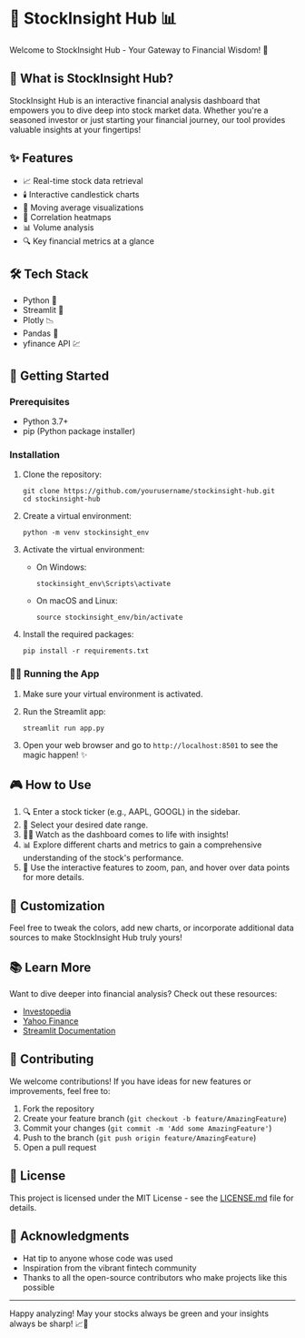 # 🚀 StockInsight Hub 📊

Welcome to StockInsight Hub - Your Gateway to Financial Wisdom! 🌟

## 🎯 What is StockInsight Hub?

StockInsight Hub is an interactive financial analysis dashboard that empowers you to dive deep into stock market data. Whether you're a seasoned investor or just starting your financial journey, our tool provides valuable insights at your fingertips!

## ✨ Features

- 📈 Real-time stock data retrieval
- 🕯️ Interactive candlestick charts
- 🌊 Moving average visualizations
- 🔗 Correlation heatmaps
- 📊 Volume analysis
- 🔍 Key financial metrics at a glance

## 🛠️ Tech Stack

- Python 🐍
- Streamlit 🌟
- Plotly 📉
- Pandas 🐼
- yfinance API 💹

## 🚀 Getting Started

### Prerequisites

- Python 3.7+
- pip (Python package installer)

### Installation

1. Clone the repository:
   ```
   git clone https://github.com/yourusername/stockinsight-hub.git
   cd stockinsight-hub
   ```

2. Create a virtual environment:
   ```
   python -m venv stockinsight_env
   ```

3. Activate the virtual environment:
   - On Windows:
     ```
     stockinsight_env\Scripts\activate
     ```
   - On macOS and Linux:
     ```
     source stockinsight_env/bin/activate
     ```

4. Install the required packages:
   ```
   pip install -r requirements.txt
   ```

### 🏃‍♂️ Running the App

1. Make sure your virtual environment is activated.

2. Run the Streamlit app:
   ```
   streamlit run app.py
   ```

3. Open your web browser and go to `http://localhost:8501` to see the magic happen! ✨

## 🎮 How to Use

1. 🔍 Enter a stock ticker (e.g., AAPL, GOOGL) in the sidebar.
2. 📅 Select your desired date range.
3. 🧙‍♂️ Watch as the dashboard comes to life with insights!
4. 📊 Explore different charts and metrics to gain a comprehensive understanding of the stock's performance.
5. 🤔 Use the interactive features to zoom, pan, and hover over data points for more details.

## 🌈 Customization

Feel free to tweak the colors, add new charts, or incorporate additional data sources to make StockInsight Hub truly yours!

## 📚 Learn More

Want to dive deeper into financial analysis? Check out these resources:
- [Investopedia](https://www.investopedia.com/)
- [Yahoo Finance](https://finance.yahoo.com/)
- [Streamlit Documentation](https://docs.streamlit.io/)

## 🤝 Contributing

We welcome contributions! If you have ideas for new features or improvements, feel free to:
1. Fork the repository
2. Create your feature branch (`git checkout -b feature/AmazingFeature`)
3. Commit your changes (`git commit -m 'Add some AmazingFeature'`)
4. Push to the branch (`git push origin feature/AmazingFeature`)
5. Open a pull request

## 📜 License

This project is licensed under the MIT License - see the [LICENSE.md](LICENSE.md) file for details.

## 🙏 Acknowledgments

- Hat tip to anyone whose code was used
- Inspiration from the vibrant fintech community
- Thanks to all the open-source contributors who make projects like this possible

---

Happy analyzing! May your stocks always be green and your insights always be sharp! 📈💎
